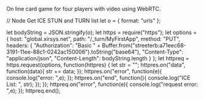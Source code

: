 On line card game for four players with video using WebRTC.


  // Node Get ICE STUN and TURN list
let o = {
      format: "urls"
};

let bodyString = JSON.stringify(o);
let https = require("https");
let options = {
      host: "global.xirsys.net",
      path: "/_turn/MyFirstApp",
      method: "PUT",
      headers: {
          "Authorization": "Basic " + Buffer.from("streeterb:a71eec68-3191-11ee-88c1-0242ac150006").toString("base64"),
          "Content-Type": "application/json",
          "Content-Length": bodyString.length
      }
};
let httpreq = https.request(options, function(httpres) {
      let str = "";
      httpres.on("data", function(data){ str += data; });
      httpres.on("error", function(e){ console.log("error: ",e); });
      httpres.on("end", function(){ 
          console.log("ICE List: ", str);
      });
});
httpreq.on("error", function(e){ console.log("request error: ",e); });
httpreq.end();
  
  